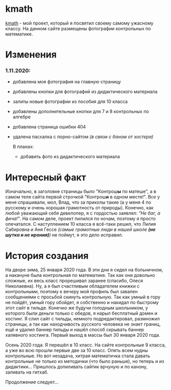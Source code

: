 # kmath

[kmath](http://kmath.tk/ "kmath.tk") - мой проект, который я посвятил своему самому ужасному классу. На данном сайте размещены фотографии контрольных по математике.

# Изменения

### 1.11.2020:
- добавлена моя фотография на главную страницу
- добавлены кнопки для фотографий из дидактического материала
- залиты новые фотографии из пособия для 10 класса
- добавлены дополнительные кнопки для 7 и 8 контрольных по алгебре
- добавлена страница ошибки 404
- удалена пасхалка с порно-сайтом *(в связи с баном от хостера)*

  В планах:
  
  - добавить фото из дидактического материала
# Интересный факт

Изначально, в заголовке страницы было "Контрош**ы** по матеше", а в самом теле сайта первой строчкой "Контрош**и** в одном месте!". Все у меня спрашивали, мол, Влад, что за приколы такие (а у меня 4 по русскому и очень хорошая грамотность от природы). Конечно, как любой уважающий себя девелопер, я с гордостью заявлял: *"Не баг, а фича!"*. На самом деле, проект пилился по ночам, поэтому я просто опечатался. С наступлением 10 класса я всё-таки решил, что Лилия Сабировна и Аня Гессе *(самые грамотные люди в нашей школе **(не шутка и не ирония)**)* не поймут, я это дело исправил.

# История создания

На дворе зима, 25 января 2020 года. В эти дни я сидел на больничном, а накануне была контрольная по математике. Так как они довольно сложные, их весь класс прорешивал заранее (спасибо, Олеся Николаевна). Ну, а я был счастливым обладателем книжки с контрольными, поэтому к вечеру мой профиль был завален сообщениями с просьбой скинуть контрольную. Так как умный в гору не пойдёт, умный гору обойдет, я собственно и накидал по быстрому этот сайт в тильде. Конечно же будучи голодным школьником, у которого были деньги только с обедов, я нарыл бесплатный домен и хостинг. Я слил сайт с тильды, немного подредактировал, размножил страницы, а так как находчивость русского человека не знает границ, ещё и удалил баннер тильды и нашёл способ скрывать баннер халявного хостинга. Первый выход в массы был 30 января 2020 года.

Осень 2020 года. Я перешёл в 10 класс. На сайте контрольные 9 класса, а уже во всю прошли первые две за 10 класс. Опять всем нудны контрольные. Но вот незадача, хитрая математичка стала давать контрольные не только из методички (что было раньше), но теперь и из дидактики... Пришлось допиливать сайтик врчуную и по канону, заливать на гитхаб.

Продолжение следует...

